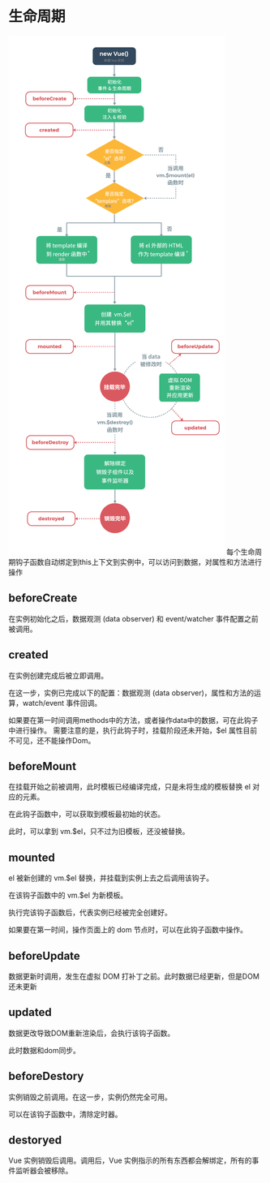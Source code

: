 # 生命周期
![life-cycle](/life-cycle.png)
每个生命周期钩子函数自动绑定到this上下文到实例中，可以访问到数据，对属性和方法进行操作

## beforeCreate 
在实例初始化之后，数据观测 (data observer) 和 event/watcher 事件配置之前被调用。

## created 
在实例创建完成后被立即调用。 

在这一步，实例已完成以下的配置：数据观测 (data observer)，属性和方法的运算，watch/event 事件回调。 

如果要在第一时间调用methods中的方法，或者操作data中的数据，可在此钩子中进行操作。 需要注意的是，执行此钩子时，挂载阶段还未开始，$el 属性目前不可见，还不能操作Dom。

## beforeMount 
在挂载开始之前被调用，此时模板已经编译完成，只是未将生成的模板替换 el 对应的元素。

在此钩子函数中，可以获取到模板最初始的状态。

此时，可以拿到 vm.$el，只不过为旧模板，还没被替换。

## mounted
el 被新创建的 vm.$el 替换，并挂载到实例上去之后调用该钩子。

在该钩子函数中的 vm.$el 为新模板。

执行完该钩子函数后，代表实例已经被完全创建好。

如果要在第一时间，操作页面上的 dom 节点时，可以在此钩子函数中操作。

## beforeUpdate
数据更新时调用，发生在虚拟 DOM 打补丁之前。此时数据已经更新，但是DOM还未更新

## updated
数据更改导致DOM重新渲染后，会执行该钩子函数。

此时数据和dom同步。

## beforeDestory
实例销毁之前调用。在这一步，实例仍然完全可用。

可以在该钩子函数中，清除定时器。

## destoryed
Vue 实例销毁后调用。调用后，Vue 实例指示的所有东西都会解绑定，所有的事件监听器会被移除。
